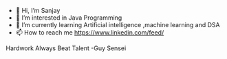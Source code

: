 - 👋 Hi, I’m Sanjay
- 👀 I’m interested in Java Programming
- 🌱 I’m currently learning Artificial intelligence ,machine learning and DSA 
- 📫 How to reach me https://www.linkedin.com/feed/


Hardwork Always Beat Talent
-Guy Sensei

